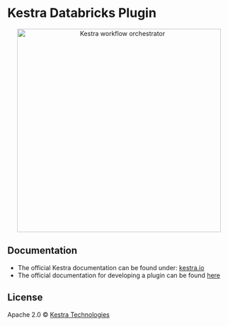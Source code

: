 # Kestra Databricks Plugin

<p align="center">
  <img width="460" src="https://kestra.io/logo.svg"  alt="Kestra workflow orchestrator" />
</p>

## Documentation
* The official Kestra documentation can be found under: [kestra.io](https://kestra.io)
* The official documentation for developing a plugin can be found [here](https://kestra.io/docs/plugin-developer-guide/)

## License
Apache 2.0 © [Kestra Technologies](https://kestra.io)
